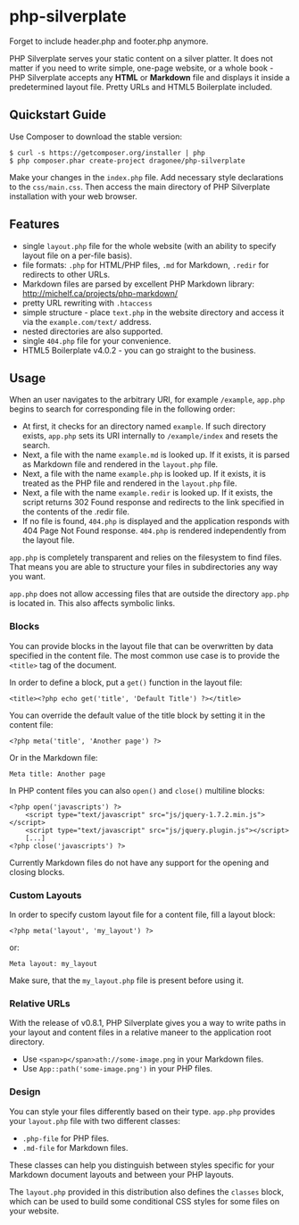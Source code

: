 php-silverplate
===============

Forget to include header.php and footer.php anymore.

PHP Silverplate serves your static content on a silver platter. It does
not matter if you need to write simple, one-page website, or a whole book - PHP
Silverplate accepts any **HTML** or **Markdown** file and displays it
inside a predetermined layout file. Pretty URLs and HTML5 Boilerplate
included.

## Quickstart Guide

Use Composer to download the stable version:

    $ curl -s https://getcomposer.org/installer | php
    $ php composer.phar create-project dragonee/php-silverplate

Make your changes in the `index.php` file. Add necessary style
declarations to the `css/main.css`. Then access the main directory of PHP Silverplate 
installation with your web browser.

## Features

- single `layout.php` file for the whole website (with an ability to
specify layout file on a per-file basis).
- file formats: `.php` for HTML/PHP files, `.md` for Markdown, `.redir` for
redirects to other URLs.
- Markdown files are parsed by excellent PHP Markdown library:
http://michelf.ca/projects/php-markdown/
- pretty URL rewriting with `.htaccess`
- simple structure - place `text.php` in the website directory and access 
it via the `example.com/text/` address.
- nested directories are also supported.
- single `404.php` file for your convenience.
- HTML5 Boilerplate v4.0.2 - you can go straight to the business.

## Usage

When an user navigates to the arbitrary URI, for example `/example`,
`app.php` begins to search for corresponding file in the following order:

- At first, it checks for an directory named `example`. If such directory
exists, `app.php` sets its URI internally to `/example/index` and resets the
search.
- Next, a file with the name `example.md` is looked up. If it exists, it
is parsed as Markdown file and rendered in the `layout.php` file.
- Next, a file with the name `example.php` is looked up. If it exists, it
is treated as the PHP file and rendered in the `layout.php` file.
- Next, a file with the name `example.redir` is looked up. If it exists,
the script returns 302 Found response and redirects to the link
specified in the contents of the .redir file.
- If no file is found, `404.php` is displayed and the application responds
with 404 Page Not Found response. `404.php` is rendered independently
from the layout file.

`app.php` is completely transparent and relies on the filesystem to find
files. That means you are able to structure your files in subdirectories
any way you want.

`app.php` does not allow accessing files that  are outside the directory
`app.php` is located in. This also affects symbolic links.

### Blocks

You can provide blocks in the layout file that can be overwritten by
data specified in the content file. The most common use case is to
provide the `<title>` tag of the document.

In order to define a block, put a `get()` function in the layout file:

    <title><?php echo get('title', 'Default Title') ?></title>

You can override the default value of the title block by setting it in
the content file:

    <?php meta('title', 'Another page') ?>

Or in the Markdown file:

    Meta title: Another page

In PHP content files you can also `open()` and `close()` multiline blocks:

    <?php open('javascripts') ?>
        <script type="text/javascript" src="js/jquery-1.7.2.min.js"></script>
        <script type="text/javascript" src="js/jquery.plugin.js"></script>
        [...]
    <?php close('javascripts') ?>

Currently Markdown files do not have any support for the opening and
closing blocks.

### Custom Layouts

In order to specify custom layout file for a content file, fill a layout
block:

    <?php meta('layout', 'my_layout') ?>

or:

    Meta layout: my_layout

Make sure, that the `my_layout.php` file is present before using it.

### Relative URLs

With the release of v0.8.1, PHP Silverplate gives you a way to write
paths in your layout and content files in a relative maneer to the
application root directory.

- Use `<span>p</span>ath://some-image.png` in your Markdown files.
- Use `App::path('some-image.png')` in your PHP files.

### Design

You can style your files differently based on their type. `app.php`
provides your `layout.php` file with two different classes:

- `.php-file` for PHP files.
- `.md-file` for Markdown files.

These classes can help you distinguish between styles specific for your
Markdown document layouts and between your PHP layouts.

The `layout.php` provided in this distribution also defines the `classes` 
block, which can be used to build some conditional CSS styles for some
files on your website.

<!-- vim: set tw=72: -->
